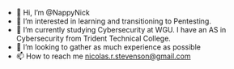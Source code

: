 - 👋 Hi, I’m @NappyNick
- 👀 I’m interested in learning and transitioning to Pentesting. 
- 🌱 I’m currently studying Cybersecurity at WGU. I have an AS in Cybersecurity from Trident Technical College. 
- 💞️ I’m looking to gather as much experience as possible
- 📫 How to reach me nicolas.r.stevenson@gmail.com

<!---
NappyNick/NappyNick is a ✨ special ✨ repository because its `README.md` (this file) appears on your GitHub profile.
You can click the Preview link to take a look at your changes.
--->
